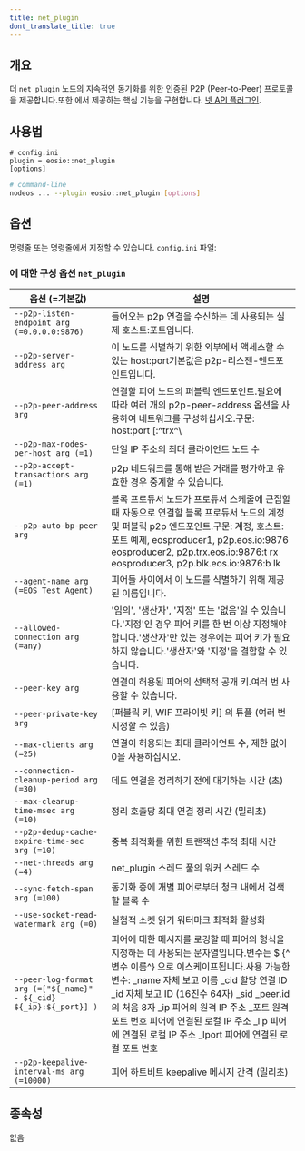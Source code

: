 ```yaml
---
title: net_plugin
dont_translate_title: true
---
```


## 개요

더 `net_plugin` 노드의 지속적인 동기화를 위한 인증된 P2P (Peer-to-Peer) 프로토콜을 제공합니다.또한 에서 제공하는 핵심 기능을 구현합니다. [넷 API 플러그인](../net_api_plugin/index.md).

## 사용법

```console
# config.ini
plugin = eosio::net_plugin
[options]
```
```sh
# command-line
nodeos ... --plugin eosio::net_plugin [options]
```

## 옵션

명령줄 또는 명령줄에서 지정할 수 있습니다. `config.ini` 파일:

### 에 대한 구성 옵션 `net_plugin`

옵션 (=기본값) | 설명
-|-
`--p2p-listen-endpoint arg (=0.0.0.0:9876)` | 들어오는 p2p 연결을 수신하는 데 사용되는 실제 호스트:포트입니다.
`--p2p-server-address arg` | 이 노드를 식별하기 위한 외부에서 액세스할 수 있는 host:port기본값은 p2p-리스젠-엔드포인트입니다.
`--p2p-peer-address arg` | 연결할 피어 노드의 퍼블릭 엔드포인트.필요에 따라 여러 개의 p2p-peer-address 옵션을 사용하여 네트워크를 구성하십시오.구문: host:port [:^trx^\ |^blk^] 선택적 'trx' 및 'blk'는 노드에 트랜잭션 'trx' 또는 블록 'blk'만 전송해야 함을 나타냅니다.예: p2p.eos.io:9876 p2p.trx.eos.io:9876:trx p2p.blk.eos.io:9876:blk
`--p2p-max-nodes-per-host arg (=1)` | 단일 IP 주소의 최대 클라이언트 노드 수
`--p2p-accept-transactions arg (=1)` | p2p 네트워크를 통해 받은 거래를 평가하고 유효한 경우 중계할 수 있습니다.
`--p2p-auto-bp-peer arg` | 블록 프로듀서 노드가 프로듀서 스케줄에 근접할 때 자동으로 연결할 블록 프로듀서 노드의 계정 및 퍼블릭 p2p 엔드포인트.구문: 계정, 호스트:포트 예제, eosproducer1, p2p.eos.io:9876 eosproducer2, p2p.trx.eos.io:9876:t rx eosproducer3, p2p.blk.eos.io:9876:b lk
`--agent-name arg (=EOS Test Agent)` | 피어들 사이에서 이 노드를 식별하기 위해 제공된 이름입니다.
`--allowed-connection arg (=any)` | '임의', '생산자', '지정' 또는 '없음'일 수 있습니다.'지정'인 경우 피어 키를 한 번 이상 지정해야 합니다.'생산자'만 있는 경우에는 피어 키가 필요하지 않습니다.'생산자'와 '지정'을 결합할 수 있습니다.
`--peer-key arg` | 연결이 허용된 피어의 선택적 공개 키.여러 번 사용할 수 있습니다.
`--peer-private-key arg` | [퍼블릭 키, WIF 프라이빗 키] 의 튜플 (여러 번 지정할 수 있음)
`--max-clients arg (=25)` | 연결이 허용되는 최대 클라이언트 수, 제한 없이 0을 사용하십시오.
`--connection-cleanup-period arg (=30)` | 데드 연결을 정리하기 전에 대기하는 시간 (초)
`--max-cleanup-time-msec arg (=10)` | 정리 호출당 최대 연결 정리 시간 (밀리초)
`--p2p-dedup-cache-expire-time-sec arg (=10)` | 중복 최적화를 위한 트랜잭션 추적 최대 시간
`--net-threads arg (=4)` | net_plugin 스레드 풀의 워커 스레드 수
`--sync-fetch-span arg (=100)` | 동기화 중에 개별 피어로부터 청크 내에서 검색할 블록 수
`--use-socket-read-watermark arg (=0)` | 실험적 소켓 읽기 워터마크 최적화 활성화
`--peer-log-format arg (=["${_name}" - ${_cid} ${_ip}:${_port}] )` | 피어에 대한 메시지를 로깅할 때 피어의 형식을 지정하는 데 사용되는 문자열입니다.변수는 $ {^변수 이름^} 으로 이스케이프됩니다.사용 가능한 변수: _name 자체 보고 이름 _cid 할당 연결 ID _id 자체 보고 ID (16진수 64자) _sid _peer.id의 처음 8자 _ip 피어의 원격 IP 주소 _포트 원격 포트 번호 피어에 연결된 로컬 IP 주소 _lip 피어에 연결된 로컬 IP 주소 _lport 피어에 연결된 로컬 포트 번호
`--p2p-keepalive-interval-ms arg (=10000)` | 피어 하트비트 keepalive 메시지 간격 (밀리초)

## 종속성

없음
